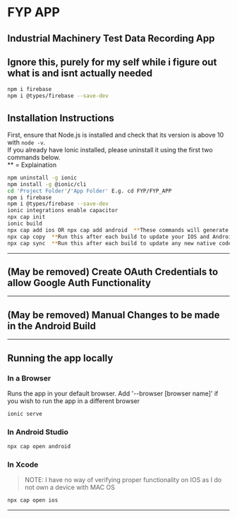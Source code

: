# FYP APP
## Industrial Machinery Test Data Recording App
## Ignore this, purely for my self while i figure out what is and isnt actually needed
```bash
npm i firebase
npm i @types/firebase --save-dev
```
## Installation Instructions
First, ensure that Node.js is installed and check that its version is above 10 with ```node -v```.   
If you already have Ionic installed, please uninstall it using the first two commands below.   
** = Explaination

```bash
npm uninstall -g ionic
npm install -g @ionic/cli
cd 'Project Folder'/'App Folder' E.g. cd FYP/FYP_APP
npm i firebase
npm i @types/firebase --save-dev
ionic integrations enable capacitor
npx cap init
ionic build
npx cap add ios OR npx cap add android  **These commands will generate IOS and Android compatible builds of the app.  Both of these can be run
npx cap copy  **Run this after each build to update your IOS and Android builds with any new code
npx cap sync  **Run this after each build to update any new native code
```
***
## (May be removed) Create OAuth Credentials to allow Google Auth Functionality

***
## (May be removed) Manual Changes to be made in the Android Build

***
## Running the app locally

### In a Browser
Runs the app in your default browser.  Add '--browser [browser name]' if you wish to run the app in a different browser
```bash
ionic serve
```
### In Android Studio
```bash
npx cap open android
```
### In Xcode
> NOTE:  I have no way of verifying proper functionality on IOS as I do not own a device with MAC OS
```bash
npx cap open ios
```
***
